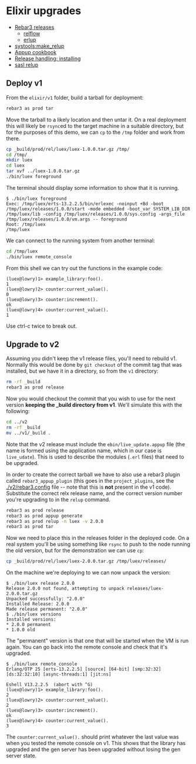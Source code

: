 # Elixir upgrades

* [Rebar3 releases](https://www.rebar3.org/docs/deployment/releases/)
  - [relflow](https://github.com/RJ/relflow/blob/master/README.md)
  - [erlup](https://github.com/soranoba/erlup)
* [systools:make_relup](https://www.erlang.org/doc/apps/sasl/systools#make_relup/3)
* [Appup cookbook](https://www.erlang.org/doc/system/appup_cookbook.html)
* [Release handling: installing](https://www.erlang.org/doc/system/release_handling#installing-a-release)
* [sasl relup](https://www.erlang.org/doc/apps/sasl/relup)


## Deploy v1

From the `elixir/v1` folder, build a tarball for deployment:

```bash
rebar3 as prod tar
```

Move the tarball to a likely location and then untar it. On a real deployment this will likely be `rsync`ed to the target machine in a suitable directory, but for the purposes of this demo, we can `cp` to the `/tmp` folder and work from there.

```bash
cp _build/prod/rel/luex/luex-1.0.0.tar.gz /tmp/
cd /tmp/
mkdir luex
cd luex
tar xvf ../luex-1.0.0.tar.gz
./bin/luex foreground
```

The terminal should display some information to show that it is running.

    $ ./bin/luex foreground
    Exec: /tmp/luex/erts-13.2.2.5/bin/erlexec -noinput +Bd -boot /tmp/luex/releases/1.0.0/start -mode embedded -boot_var SYSTEM_LIB_DIR /tmp/luex/lib -config /tmp/luex/releases/1.0.0/sys.config -args_file /tmp/luex/releases/1.0.0/vm.args -- foreground
    Root: /tmp/luex
    /tmp/luex

We can connect to the running system from another terminal:

```bash
cd /tmp/luex
./bin/luex remote_console
```

From this shell we can try out the functions in the example code:

    (luex@lowry)1> example_library:foo().
    1
    (luex@lowry)2> counter:current_value().
    0
    (luex@lowry)3> counter:increment().
    ok
    (luex@lowry)4> counter:current_value().
    1

Use ctrl-c twice to break out.


## Upgrade to v2

Assuming you didn't keep the v1 release files, you'll need to rebuild v1. Normally this would be done by `git checkout` of the commit tag that was installed, but we have it in a directory, so from the `v1` directory:


```bash
rm -rf _build
rebar3 as prod release
```

Now you would checkout the commit that you wish to use for the next version **keeping the _build directory from v1**. We'll simulate this with the following:

```bash
cd ../v2
rm -rf _build
mv ../v1/_build .
```

Note that the v2 release must include the `ebin/live_update.appup` file (the name is formed using the application name, which in our case is `live_udate`). This is used to describe the modules (`.erl` files) that need to be upgraded.

In order to create the correct tarball we have to also use a rebar3 plugin called `rebar3_appup_plugin` (this goes in the `project_plugins`, see the [./v2/rebar3.config](./v2/rebar3.config) file -- note that this is **not** present in the v1 code). Substitute the correct relx release name, and the correct version number you're upgrading to in the `relup` command.

```bash
rebar3 as prod release
rebar3 as prod appup generate
rebar3 as prod relup -n luex -v 2.0.0
rebar3 as prod tar
```

Now we need to place this in the releases folder in the deployed code. On a real system you'll be using something like `rsync` to push to the node running the old version, but for the demonstration we can use `cp`:

```bash
cp _build/prod/rel/luex/luex-2.0.0.tar.gz /tmp/luex/releases/
```

On the machine we're deploying to we can now unpack the version:

    $ ./bin/luex release 2.0.0
    Release 2.0.0 not found, attempting to unpack releases/luex-2.0.0.tar.gz
    Unpacked successfully: "2.0.0"
    Installed Release: 2.0.0
    Made release permanent: "2.0.0"
    $ ./bin/luex versions
    Installed versions:
    * 2.0.0 permanent
    * 1.0.0 old

The "permanent" version is that one that will be started when the VM is run again. You can go back into the remote console and check that it's upgraded.

    $ ./bin/luex remote_console
    Erlang/OTP 25 [erts-13.2.2.5] [source] [64-bit] [smp:32:32] [ds:32:32:10] [async-threads:1] [jit:ns]

    Eshell V13.2.2.5  (abort with ^G)
    (luex@lowry)1> example_library:foo().
    2
    (luex@lowry)2> counter:current_value().
    2
    (luex@lowry)3> counter:increment().
    ok
    (luex@lowry)4> counter:current_value().
    3

The `counter:current_value().` should print whatever the last value was when you tested the remote console on v1. This shows that the library has upgraded and the gen server has been upgraded without losing the gen server state.
